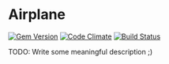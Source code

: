 # Airplane

[![Gem Version](https://badge.fury.io/rb/airplane.svg)](https://badge.fury.io/rb/airplane)
[![Code Climate](https://codeclimate.com/github/atipugin/airplane/badges/gpa.svg)](https://codeclimate.com/github/atipugin/airplane)
[![Build Status](https://travis-ci.org/atipugin/airplane.svg?branch=master)](https://travis-ci.org/atipugin/airplane)

TODO: Write some meaningful description ;)
